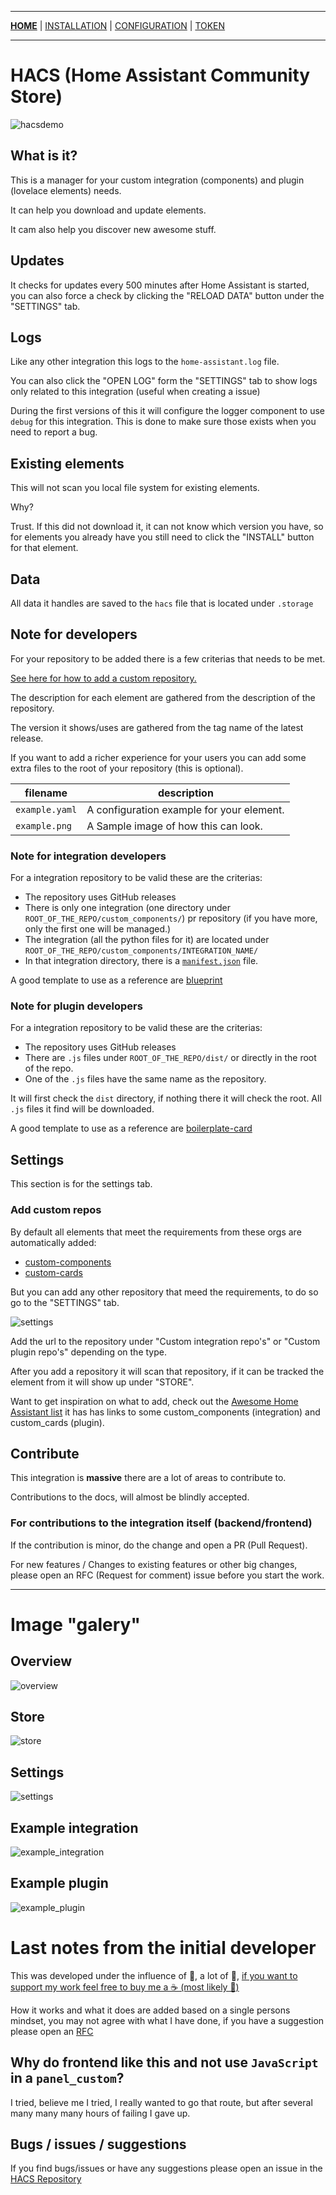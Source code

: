 ***

[**HOME**](/hacs/) | [INSTALLATION](/hacs/install) | [CONFIGURATION](/hacs/configure) | [TOKEN](/hacs/token)

***

# HACS (Home Assistant Community Store)

![hacsdemo](images/hacsdemo.gif)

## What is it?

This is a manager for your custom integration (components) and plugin (lovelace elements) needs.

It can help you download and update elements.

It cam also help you discover new awesome stuff.

## Updates

It checks for updates every 500 minutes after Home Assistant is started, you can also force a check by clicking the "RELOAD DATA" button under the "SETTINGS" tab.

## Logs

Like any other integration this logs to the `home-assistant.log` file.

You can also click the "OPEN LOG" form the "SETTINGS" tab to show logs only related to this integration (useful when creating a issue)

During the first versions of this it will configure the logger component to use `debug` for this integration. This is done to make sure those exists when you need to report a bug.

## Existing elements

This will not scan you local file system for existing elements.

Why?

Trust. If this did not download it, it can not know which version you have, so for elements you already have you still need to click the "INSTALL" button for that element.

## Data

All data it handles are saved to the `hacs` file that is located under `.storage`

## Note for developers

For your repository to be added there is a few criterias that needs to be met.

[See here for how to add a custom repository.](#add-custom-repos)

The description for each element are gathered from the description of the repository.

The version it shows/uses are gathered from the tag name of the latest release.

If you want to add a richer experience for your users you can add some extra files to the root of your repository (this is optional).

filename | description
-- | --
`example.yaml` | A configuration example for your element.
`example.png` | A Sample image of how this can look.

### Note for integration developers

For a integration repository to be valid these are the criterias:

- The repository uses GitHub releases
- There is only one integration (one directory under `ROOT_OF_THE_REPO/custom_components/`) pr repository (if you have more, only the first one will be managed.)
- The integration (all the python files for it) are located under `ROOT_OF_THE_REPO/custom_components/INTEGRATION_NAME/`
- In that integration directory, there is a [`manifest.json`](https://developers.home-assistant.io/docs/en/creating_integration_manifest.html) file.

A good template to use as a reference are [blueprint](https://github.com/custom-components/blueprint)

### Note for plugin developers

For a integration repository to be valid these are the criterias:

- The repository uses GitHub releases
- There are `.js` files under `ROOT_OF_THE_REPO/dist/` or directly in the root of the repo.
- One of the `.js` files have the same name as the repository.

It will first check the `dist` directory, if nothing there it will check the root. All `.js` files it find will be downloaded.

A good template to use as a reference are [boilerplate-card](https://github.com/custom-cards/boilerplate-card)

## Settings

This section is for the settings tab.

### Add custom repos

By default all elements that meet the requirements from these orgs are automatically added:

- [custom-components](https://github.com/custom-components)
- [custom-cards](https://github.com/custom-cards)

But you can add any other repository that meed the requirements, to do so go to the "SETTINGS" tab.

![settings](images/settings.png)

Add the url to the repository under "Custom integration repo's" or "Custom plugin repo's" depending on the type.

After you add a repository it will scan that repository, if it can be tracked the element from it will show up under "STORE".

Want to get inspiration on what to add, check out the [Awesome Home Assistant list](https://www.awesome-ha.com/) it has has links to some custom_components (integration) and custom_cards (plugin).

## Contribute

This integration is **massive** there are a lot of areas to contribute to.

Contributions to the docs, will almost be blindly accepted.

### For contributions to the integration itself (backend/frontend)

If the contribution is minor, do the change and open a PR (Pull Request).

For new features / Changes to existing features or other big changes, please open an RFC (Request for comment) issue before you start the work.

***

# Image "galery"

## Overview

![overview](images/overview.png)

## Store

![store](images/store.png)

## Settings

![settings](images/settings.png)

## Example integration

![example_integration](images/example_integration.png)

## Example plugin

![example_plugin](images/example_plugin.png)

# Last notes from the initial developer

This was developed under the influence of 🍺, a lot of 🍺, [if you want to support my work feel free to buy me a ☕️ (most likely 🍺)](meacoffee.com/ludeeus)

How it works and what it does are added based on a single persons mindset, you may not agree with what I have done, if you have a suggestion please open an [RFC](https://github.com/custom-components/hacs/issues)

## Why do frontend like this and not use `JavaScript` in a `panel_custom`?

I tried, believe me I tried, I really wanted to go that route, but after several many many many hours of failing I gave up.

## Bugs / issues / suggestions

If you find bugs/issues or have any suggestions please open an issue in the [HACS Repository](https://github.com/custom-components/hacs/issues)
